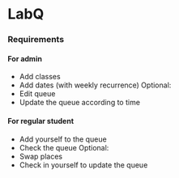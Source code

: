 # LabQ

### Requirements

#### For admin

- Add classes
- Add dates (with weekly recurrence)
  Optional:
- Edit queue
- Update the queue according to time

#### For regular student

- Add yourself to the queue
- Check the queue
  Optional:
- Swap places
- Check in yourself to update the queue

